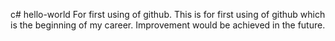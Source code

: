 c# hello-world
For first using of github.
This is for first using of github which is the beginning of my career.
Improvement would be achieved in the future.
